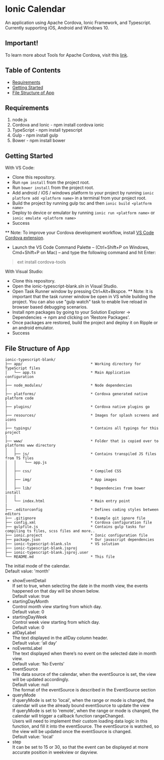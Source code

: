 # Ionic Calendar

An application using Apache Cordova, Ionic Framework, and Typescript. Currently supporting iOS, Android and Windows 10.

## Important!
To learn more about Tools for Apache Cordova, visit this [link](https://taco.visualstudio.com/).

## Table of Contents
 - [Requirements](#requirements)
 - [Getting Started](#getting-started)
 - [File Structure of App](#file-structure-of-app)

## Requirements
1. node.js
2. Cordova and Ionic - npm install cordova ionic
3. TypeScript - npm install typescript
4. Gulp - npm install gulp
5. Bower - npm install bower

## Getting Started

With VS Code:
* Clone this repository.
* Run `npm install` from the project root.
* Run `bower install` from the project root.
* Add android / iOS / windows platform to your project by running `ionic platform add <platform name>` in a terminal from your project root.
* Build the project by running gulp tsc and then `ionic build <platform name>`
* Deploy to device or emulator by running `ionic run <platform name>` or `ionic emulate <platform name>`
* Success

** Note: To improve your Cordova development workflow, install [VS Code Cordova extension](https://marketplace.visualstudio.com/items?itemName=vsmobile.cordova-tools). 
* Launch the VS Code Command Palette – (Ctrl+Shift+P on Windows, Cmd+Shift+P on Mac) – and type the following command and hit Enter: 
> ext install cordova-tools

With Visual Studio:
* Clone this repository.
* Open the ionic-typescript-blank.sln in Visual Studio.
* Open Task Runner window by pressing Ctrl+Alt+Bkspce. 
** Note: It is important that the task runner window be open in VS while building the project. You can also use "gulp watch" task to enable live reload in browser based debugging scenarios.    
* Install npm packages by going to your Solution Explorer -> Dependencies -> npm and clicking on 'Restore Packages'. 
* Once packages are restored, build the project and deploy it on Ripple or an android emulator.  
* Success


## File Structure of App

```
ionic-typescript-blank/
├── app/                               * Working directory for TypeScript files
│   └── app.ts                         * Main Application configuration
│
├── node_modules/                      * Node dependencies
|
├── platforms/                         * Cordova generated native platform code
|
├── plugins/                           * Cordova native plugins go
|
├── resources/                         * Images for splash screens and icons
|
├── typings/                           * Contains all typings for this project
|
├── www/                               * Folder that is copied over to platforms www directory
│   │   
│   ├── js/                            * Contains transpiled JS files from TS files
│   │    └── app.js                 
│   │
│   ├── css/                           * Compiled CSS
│   │
│   ├── img/                           * App images
│   │
│   ├── lib/                           * Dependencies from bower install 
│   │
│   └── index.html                     * Main entry point
|
├── .editorconfig                      * Defines coding styles between editors
├── .gitignore                         * Example git ignore file
├── config.xml                         * Cordova configuration file
├── gulpfile.js                        * Contains gulp tasks for compiling ts files, scss files and more..
├── ionic.project                      * Ionic configuration file
├── package.json                       * Our javascript dependencies
├── ionic-typescript-blank.sln         * VS solution
├── ionic-typescript-blank.jsproj        
├── ionic-typescript-blank.jsproj.user     
└── README.md                          * This file
```

The initial mode of the calendar.    
Default value: 'month'
* showEventDetail    
If set to true, when selecting the date in the month view, the events happened on that day will be shown below.    
Default value: true
* startingDayMonth    
Control month view starting from which day.    
Default value: 0
* startingDayWeek    
Control week view starting from which day.    
Default value: 0
* allDayLabel    
The text displayed in the allDay column header.    
Default value: ‘all day’
* noEventsLabel    
The text displayed when there’s no event on the selected date in month view.    
Default value: ‘No Events’
* eventSource    
The data source of the calendar, when the eventSource is set, the view will be updated accordingly.    
Default value: null    
The format of the eventSource is described in the EventSource section
* queryMode    
If queryMode is set to 'local', when the range or mode is changed, the calendar will use the already bound eventSource to update the view    
If queryMode is set to 'remote', when the range or mode is changed, the calendar will trigger a callback function rangeChanged.    
Users will need to implement their custom loading data logic in this function, and fill it into the eventSource. The eventSource is watched, so the view will be updated once the eventSource is changed.    
Default value: 'local'
* step    
It can be set to 15 or 30, so that the event can be displayed at more accurate position in weekview or dayview.
